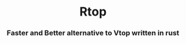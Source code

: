 <h1 align="center">Rtop</h1>
<h3 align="center">
    <strong>Faster and Better alternative to Vtop written in rust</strong>
</h3>
